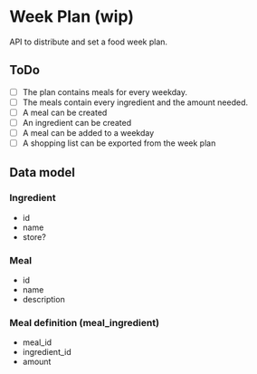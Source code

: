 # Week Plan (wip)
API to distribute and set a food week plan. 

## ToDo
- [ ] The plan contains meals for every weekday. 
- [ ] The meals contain every ingredient and the amount needed.
- [ ] A meal can be created
- [ ] An ingredient can be created
- [ ] A meal can be added to a weekday
- [ ] A shopping list can be exported from the week plan

## Data model

### Ingredient 
- id
- name
- store?

### Meal
- id
- name
- description

### Meal definition (meal_ingredient)
- meal_id
- ingredient_id
- amount